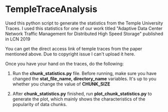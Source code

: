 # TempleTraceAnalysis
Used this python script to generate the statistics from the Temple University Traces. I used this statistics for one of our work titled "Adaptive Data Center Network Traffic Management for Distributed High Speed Storage" published in LCN 2019

You can get the direct access link of temple traces from the paper mentioned above. Due to copyright issue I can't upload it here.

Once you have your hand on the traces, do the following:

1) Run the **chunk_statistics.py** file. Before running, make sure you have changed the **stat_file_name, directory_name** variables. It's up to you whether you change the value of **CHUNK_SIZE**

2) After **chunk_statistics.py** finished, run **plot_chunk_statistics.py** to generate the plot, which mainly shows the characteristics of the popularity of data chunks. 
